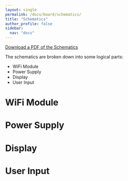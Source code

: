 ```yaml
---
layout: single
permalink: /docs/board/schematics/
title: "Schematics"
author_profile: false
sidebar:
  nav: "docs"
---
```

[Download a PDF of the Schematics](https://github.com/stasiselectronics/8BitWiFiVisualizer/raw/master/Hardware%20Files/PDFs/8Bit_WiFi_Visualizer_Schematic.pdf)

The schematics are broken down into some logical parts:
-   WiFi Module
-   Power Supply
-   Display
-   User Input

# WiFi Module

# Power Supply

# Display

# User Input
